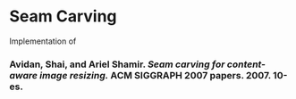# Seam Carving

Implementation of 
### Avidan, Shai, and Ariel Shamir. *Seam carving for content-aware image resizing.* ACM SIGGRAPH 2007 papers. 2007. 10-es.